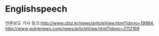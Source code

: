# Englishspeech
언론보도 기사 링크:http://www.cbiz.kr/news/articleView.html?idxno=19984,
                  http://www.gukjenews.com/news/articleView.html?idxno=2112169
